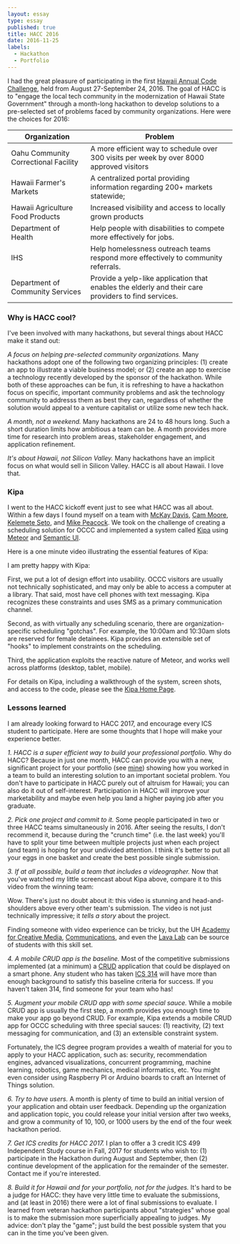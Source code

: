 ```yaml
---
layout: essay
type: essay
published: true
title: HACC 2016
date: 2016-11-25
labels:
  - Hackathon
  - Portfolio
---
```


I had the great pleasure of participating in the first [Hawaii Annual Code Challenge](energy-excelerator-2014.md), held from August 27-September 24, 2016.  The goal of HACC is to "engage the local tech community in the modernization of Hawaii State Government" through a month-long hackathon to develop solutions to a pre-selected set of problems faced by community organizations. Here were the choices for 2016:

<table class="ui celled compact table">
<thead>
  <th>Organization</th>
  <th>Problem</th>
</thead>

<tbody>
  <tr><td>Oahu Community Correctional Facility</td>
      <td>A more efficient way to schedule over 300 visits per week by over 8000 approved visitors</td>
  </tr>
  <tr><td>Hawaii Farmer's Markets</td>
      <td>A centralized portal providing information regarding 200+ markets statewide;</td>
    </tr>
  <tr><td>Hawaii Agriculture Food Products</td>
       <td>Increased visibility and access to locally grown products</td>
  </tr>
  <tr><td>Department of Health</td>
      <td>Help people with disabilities to compete more effectively for jobs.</td>
  </tr>
  <tr><td>IHS</td>
      <td>Help homelessness outreach teams respond more effectively to community referrals.</td>
  </tr>
  <tr><td>Department of Community Services</td>
      <td>Provide a yelp-like application that enables the elderly and their care providers to find services.</td>
  </tr>
</tbody>
</table>

### Why is HACC cool?

I've been involved with many hackathons, but several things about HACC make it stand out:

*A focus on helping pre-selected community organizations.*  Many hackathons adopt one of the following two organizing principles: (1) create an app to illustrate a viable business model; or (2) create an app to exercise a technology recently developed by the sponsor of the hackathon. While both of these approaches can be fun, it is refreshing to have a hackathon focus on specific, important community problems and ask the technology community to addresss them as best they can, regardless of whether the solution would appeal to a venture capitalist or utilize some new tech hack.

*A month, not a weekend.* Many hackathons are 24 to 48 hours long. Such a short duration limits how ambitious a team can be. A month provides more time for research into problem areas, stakeholder engagement, and application refinement.

*It's about Hawaii, not Silicon Valley.* Many hackathons have an implicit focus on what would sell in Silicon Valley. HACC is all about Hawaii. I love that.

### Kipa

I went to the HACC kickoff event just to see what HACC was all about. Within a few days I found myself on a team with [McKay Davis](https://devpost.com/McKayDavis), [Cam Moore](https://cammoore.github.io/), [Kelemete Seto](https://www.linkedin.com/in/kelemeteseto), and [Mike Peacock](https://devpost.com/hawaiivet2vet). We took on the challenge of creating a scheduling solution for OCCC and implemented a system called [Kipa](https://hacc2016.github.io/teamkipa/) using [Meteor](http://www.meteor.com) and [Semantic UI](http://semantic-ui.com/).

Here is a one minute video illustrating the essential features of Kipa:

<div class="ui embed" data-source="youtube" data-id="COLaTvaCj7U" >
</div>

I am pretty happy with Kipa:

First, we put a lot of design effort into usability. OCCC visitors are usually not technically sophisticated, and may only be able to access a computer at a library. That said, most have cell phones with text messaging. Kipa recognizes these constraints and uses SMS as a primary communication channel.

Second, as with virtually any scheduling scenario, there are organization-specific scheduling "gotchas". For example, the 10:00am and 10:30am slots are reserved for female detainees.  Kipa provides an extensible set of "hooks" to implement constraints on the scheduling. 

Third, the application exploits the reactive nature of Meteor, and works well across platforms (desktop, tablet, mobile).

For details on Kipa, including a walkthrough of the system, screen shots, and access to the code, please see the [Kipa Home Page](https://hacc2016.github.io/teamkipa/).

### Lessons learned

I am already looking forward to HACC 2017, and encourage every ICS student to participate. Here are some thoughts that I hope will make your experience better.

*1. HACC is a super efficient way to build your professional portfolio.*  Why do HACC?  Because in just one month, HACC can provide you with a new, significant project for your portfolio (see [mine](/projects)) showing how you worked in a team to build an interesting solution to an important societal problem.  You don't have to participate in HACC purely out of altruism for Hawaii; you can also do it out of self-interest.  Participation in HACC will improve your marketability and maybe even help you land a higher paying job after you graduate.

*2. Pick one project and commit to it.*  Some people participated in two or three HACC teams simultaneously in 2016.  After seeing the results, I don't recommend it, because during the "crunch time" (i.e. the last week) you'll have to split your time between multiple projects just when each project (and team) is hoping for your undivided attention. I think it's better to put all your eggs in one basket and create the best possible single submission.
 
*3. If at all possible, build a team that includes a videographer.* Now that you've watched my little screencast about Kipa above, compare it to this video from the winning team:

<div class="ui embed" data-source="youtube" data-id="7QVtMXWaRBs" >
</div>

Wow. There's just no doubt about it: this video is stunning and head-and-shoulders above every other team's submission. The video is not just technically impressive; it *tells a story* about the project. 

Finding someone with video experience can be tricky, but the UH [Academy for Creative Media](http://www.hawaii.edu/acm/), [Communications](http://www.communications.hawaii.edu/), and even the [Lava Lab](http://lava.manoa.hawaii.edu/) can be source of students with this skill set. 

*4. A mobile CRUD app is the baseline.*  Most of the competitive submissions implemented (at a minimum) a [CRUD](https://en.wikipedia.org/wiki/Create,_read,_update_and_delete) application that could be displayed on a smart phone. Any student who has taken [ICS 314](http://courses.ics.hawaii.edu/ics314f16/) will have more than enough background to satisfy this baseline criteria for success.  If you haven't taken 314, find someone for your team who has!
  
*5. Augment your mobile CRUD app with some special sauce.*  While a mobile CRUD app is usually the first step, a month provides you enough time to make your app go beyond CRUD. For example, Kipa extends a mobile CRUD app for OCCC scheduling with three special sauces: (1) reactivity, (2) text messaging for communication, and (3) an extensible constraint system. 

Fortunately, the ICS degree program provides a wealth of material for you to apply to your HACC application, such as: security, recommendation engines, advanced visualizations, concurrent programming, machine learning, robotics, game mechanics, medical informatics, etc. You might even consider using Raspberry PI or Arduino boards to craft an Internet of Things solution. 

*6. Try to have users.*  A month is plenty of time to build an initial version of your application and obtain user feedback.  Depending up the organization and application topic, you could release your initial version after two weeks, and grow a community of 10, 100, or 1000 users by the end of the four week hackathon period. 

*7. Get ICS credits for HACC 2017.*  I plan to offer a 3 credit ICS 499 Independent Study course in Fall, 2017 for students who wish to: (1) participate in the Hackathon during August and September, then (2) continue development of the application for the remainder of the semester. Contact me if you're interested.

*8. Build it for Hawaii and for your portfolio, not for the judges.*   It's hard to be a judge for HACC: they have very little time to evaluate the submissions, and (at least in 2016) there were a lot of final submissions to evaluate.  I learned from veteran hackathon participants about "strategies" whose goal is to make the submission more superficially appealing to judges. My advice: don't play the "game"; just build the best possible system that you can in the time you've been given.   








  
